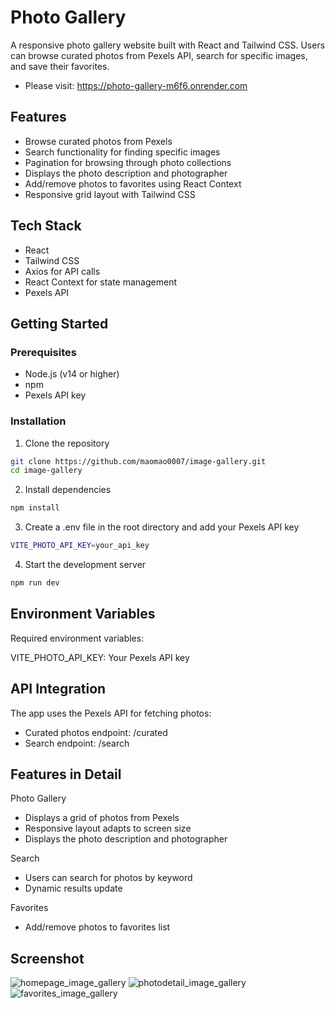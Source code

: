# Photo Gallery 

A responsive photo gallery website built with React and Tailwind CSS. Users can browse curated photos from Pexels API, search for specific images, and save their favorites.

- Please visit: https://photo-gallery-m6f6.onrender.com

## Features

- Browse curated photos from Pexels
- Search functionality for finding specific images
- Pagination for browsing through photo collections
- Displays the photo description and photographer
- Add/remove photos to favorites using React Context
- Responsive grid layout with Tailwind CSS

## Tech Stack

- React
- Tailwind CSS
- Axios for API calls
- React Context for state management
- Pexels API

## Getting Started

### Prerequisites

- Node.js (v14 or higher)
- npm
- Pexels API key

### Installation

1. Clone the repository
```bash
git clone https://github.com/maomao0007/image-gallery.git
cd image-gallery
```

2. Install dependencies
```bash
npm install
```

3. Create a .env file in the root directory and add your Pexels API key
```bash
VITE_PHOTO_API_KEY=your_api_key
```

4. Start the development server
```bash
npm run dev
```

## Environment Variables
Required environment variables:

VITE_PHOTO_API_KEY: Your Pexels API key

## API Integration
The app uses the Pexels API for fetching photos:

- Curated photos endpoint: /curated
- Search endpoint: /search

## Features in Detail

Photo Gallery

- Displays a grid of photos from Pexels
- Responsive layout adapts to screen size
- Displays the photo description and photographer

Search

- Users can search for photos by keyword
- Dynamic results update

Favorites

- Add/remove photos to favorites list

## Screenshot
![homepage_image_gallery](https://github.com/user-attachments/assets/1ab53061-55aa-4e49-b9cb-a7834c863b81)
![photodetail_image_gallery](https://github.com/user-attachments/assets/dc7a68a6-c2b4-41d8-92b0-6bf1a2d60b77)
![favorites_image_gallery](https://github.com/user-attachments/assets/ffca21ae-e81d-4496-886d-da151373e377)




